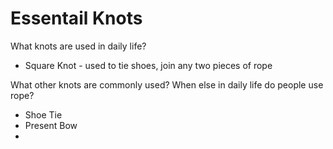 # Essentail Knots

What knots are used in daily life?

- Square Knot - used to tie shoes, join any two pieces of rope

What other knots are commonly used? When else in daily life do people use rope?

- Shoe Tie
- Present Bow
- 